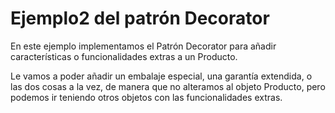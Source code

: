 # Ejemplo2 del patrón Decorator

En este ejemplo implementamos el Patrón Decorator para añadir características o funcionalidades extras a un Producto.

Le vamos a poder añadir un embalaje especial, una garantía extendida, o las dos cosas a la vez, de manera que no alteramos al objeto Producto, pero podemos ir teniendo otros objetos con las funcionalidades extras.

